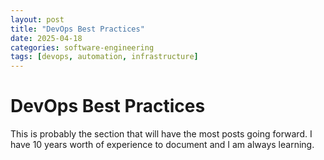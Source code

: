 ```yaml
---
layout: post
title: "DevOps Best Practices"
date: 2025-04-18
categories: software-engineering
tags: [devops, automation, infrastructure]
---
```


# DevOps Best Practices

This is probably the section that will have the most posts going forward. I have 10 years worth of experience to document and I am always learning.